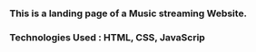 ### This is a landing page of a Music streaming Website.

### Technologies Used : HTML, CSS, JavaScrip